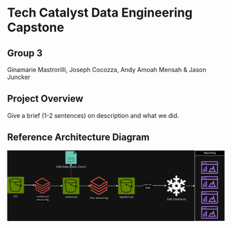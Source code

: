 # Tech Catalyst Data Engineering Capstone
## Group 3
Ginamarie Mastrorilli, Joseph Cocozza, Andy Amoah Mensah & Jason Juncker


## Project Overview
Give a brief (1-2 sentences) on description and what we did.

## Reference Architecture Diagram
![diagram](./diagram.drawio.png)

